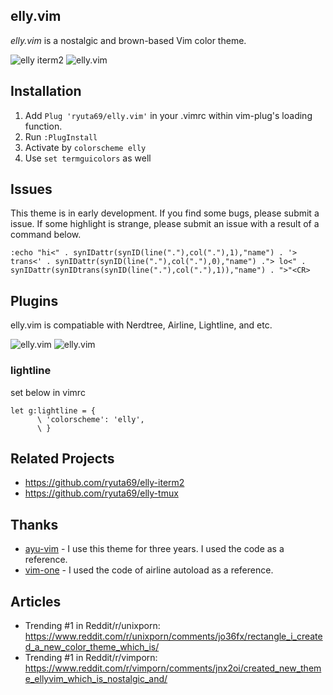 ## elly.vim

*elly.vim* is a nostalgic and brown-based Vim color theme.

<img alt="elly iterm2" src="https://user-images.githubusercontent.com/41639488/98157819-3f36ca00-1f1d-11eb-962c-17f33996bd48.png">

<img alt="elly.vim" src="https://user-images.githubusercontent.com/41639488/98123673-814c1580-1ef5-11eb-8520-06af6404e738.png">

## Installation

1. Add `Plug 'ryuta69/elly.vim'` in your .vimrc within vim-plug's loading function.
2. Run `:PlugInstall`
3. Activate by `colorscheme elly`
4. Use `set termguicolors` as well

## Issues
This theme is in early development. If you find some bugs, please submit a issue. If some highlight is strange, please submit an issue with a result of a command below.

```
:echo "hi<" . synIDattr(synID(line("."),col("."),1),"name") . '> trans<' . synIDattr(synID(line("."),col("."),0),"name") ."> lo<" . synIDattr(synIDtrans(synID(line("."),col("."),1)),"name") . ">"<CR>
```

## Plugins

elly.vim is compatiable with Nerdtree, Airline, Lightline, and etc.

<img alt="elly.vim" src="https://user-images.githubusercontent.com/41639488/100525315-14c9eb00-3203-11eb-8cc9-ad0116d800c1.png">

<img alt="elly.vim" src="https://user-images.githubusercontent.com/41639488/98116862-3d084780-1eec-11eb-9d3c-6937554cb285.png">

### lightline

set below in vimrc
```vim
let g:lightline = {
      \ 'colorscheme': 'elly',
      \ }
```

## Related Projects

- https://github.com/ryuta69/elly-iterm2
- https://github.com/ryuta69/elly-tmux

## Thanks

- [ayu-vim](https://github.com/ayu-theme/ayu-vim) - I use this theme for three years. I used the code as a reference.
- [vim-one](https://github.com/rakr/vim-one) - I used the code of airline autoload as a reference.

## Articles

- Trending #1 in Reddit/r/unixporn: https://www.reddit.com/r/unixporn/comments/jo36fx/rectangle_i_created_a_new_color_theme_which_is/
- Trending #1 in Reddit/r/vimporn: https://www.reddit.com/r/vimporn/comments/jnx2oi/created_new_theme_ellyvim_which_is_nostalgic_and/
